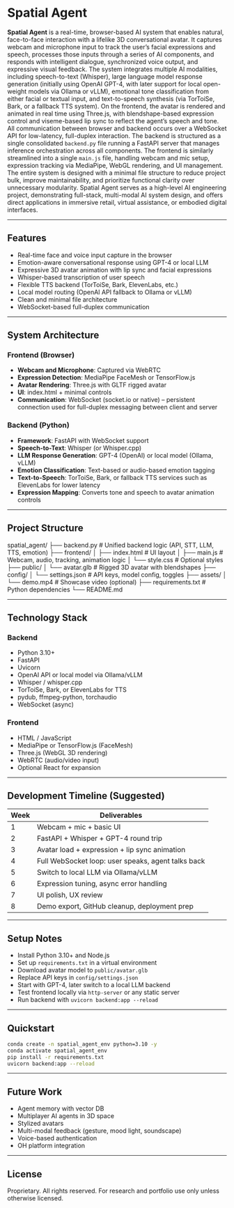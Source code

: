 # Spatial Agent

**Spatial Agent** is a real-time, browser-based AI system that enables natural, face-to-face interaction with a lifelike 3D conversational avatar. It captures webcam and microphone input to track the user’s facial expressions and speech, processes those inputs through a series of AI components, and responds with intelligent dialogue, synchronized voice output, and expressive visual feedback. The system integrates multiple AI modalities, including speech-to-text (Whisper), large language model response generation (initially using OpenAI GPT-4, with later support for local open-weight models via Ollama or vLLM), emotional tone classification from either facial or textual input, and text-to-speech synthesis (via TorToiSe, Bark, or a fallback TTS system). On the frontend, the avatar is rendered and animated in real time using Three.js, with blendshape-based expression control and viseme-based lip sync to reflect the agent’s speech and tone. All communication between browser and backend occurs over a WebSocket API for low-latency, full-duplex interaction. The backend is structured as a single consolidated `backend.py` file running a FastAPI server that manages inference orchestration across all components. The frontend is similarly streamlined into a single `main.js` file, handling webcam and mic setup, expression tracking via MediaPipe, WebGL rendering, and UI management. The entire system is designed with a minimal file structure to reduce project bulk, improve maintainability, and prioritize functional clarity over unnecessary modularity. Spatial Agent serves as a high-level AI engineering project, demonstrating full-stack, multi-modal AI system design, and offers direct applications in immersive retail, virtual assistance, or embodied digital interfaces.

---

## Features

- Real-time face and voice input capture in the browser
- Emotion-aware conversational response using GPT-4 or local LLM
- Expressive 3D avatar animation with lip sync and facial expressions
- Whisper-based transcription of user speech
- Flexible TTS backend (TorToiSe, Bark, ElevenLabs, etc.)
- Local model routing (OpenAI API fallback to Ollama or vLLM)
- Clean and minimal file architecture
- WebSocket-based full-duplex communication

---

## System Architecture

### Frontend (Browser)

- **Webcam and Microphone**: Captured via WebRTC
- **Expression Detection**: MediaPipe FaceMesh or TensorFlow.js
- **Avatar Rendering**: Three.js with GLTF rigged avatar
- **UI**: index.html + minimal controls
- **Communication**: WebSocket (socket.io or native) – persistent connection used for full-duplex messaging between client and server

### Backend (Python)

- **Framework**: FastAPI with WebSocket support
- **Speech-to-Text**: Whisper (or Whisper.cpp)
- **LLM Response Generation**: GPT-4 (OpenAI) or local model (Ollama, vLLM)
- **Emotion Classification**: Text-based or audio-based emotion tagging
- **Text-to-Speech**: TorToiSe, Bark, or fallback TTS services such as ElevenLabs for lower latency
- **Expression Mapping**: Converts tone and speech to avatar animation controls

---

## Project Structure

spatial_agent/
├── backend.py             # Unified backend logic (API, STT, LLM, TTS, emotion)
├── frontend/
│   ├── index.html         # UI layout
│   ├── main.js            # Webcam, audio, tracking, animation logic
│   └── style.css          # Optional styles
├── public/
│   └── avatar.glb         # Rigged 3D avatar with blendshapes
├── config/
│   └── settings.json      # API keys, model config, toggles
├── assets/
│   └── demo.mp4           # Showcase video (optional)
├── requirements.txt       # Python dependencies
└── README.md

---

## Technology Stack

### Backend

- Python 3.10+
- FastAPI
- Uvicorn
- OpenAI API or local model via Ollama/vLLM
- Whisper / whisper.cpp
- TorToiSe, Bark, or ElevenLabs for TTS
- pydub, ffmpeg-python, torchaudio
- WebSocket (async)

### Frontend

- HTML / JavaScript
- MediaPipe or TensorFlow.js (FaceMesh)
- Three.js (WebGL 3D rendering)
- WebRTC (audio/video input)
- Optional React for expansion

---

## Development Timeline (Suggested)

| Week | Deliverables |
|------|--------------|
| 1 | Webcam + mic + basic UI |
| 2 | FastAPI + Whisper + GPT-4 round trip |
| 3 | Avatar load + expression + lip sync animation |
| 4 | Full WebSocket loop: user speaks, agent talks back |
| 5 | Switch to local LLM via Ollama/vLLM |
| 6 | Expression tuning, async error handling |
| 7 | UI polish, UX review |
| 8 | Demo export, GitHub cleanup, deployment prep |

---

## Setup Notes

- Install Python 3.10+ and Node.js
- Set up `requirements.txt` in a virtual environment
- Download avatar model to `public/avatar.glb`
- Replace API keys in `config/settings.json`
- Start with GPT-4, later switch to a local LLM backend
- Test frontend locally via `http-server` or any static server
- Run backend with `uvicorn backend:app --reload`

---

## Quickstart

```bash
conda create -n spatial_agent_env python=3.10 -y
conda activate spatial_agent_env
pip install -r requirements.txt
uvicorn backend:app --reload
```

---

## Future Work

- Agent memory with vector DB
- Multiplayer AI agents in 3D space
- Stylized avatars
- Multi-modal feedback (gesture, mood light, soundscape)
- Voice-based authentication
- OH platform integration

---

## License

Proprietary. All rights reserved. For research and portfolio use only unless otherwise licensed.
